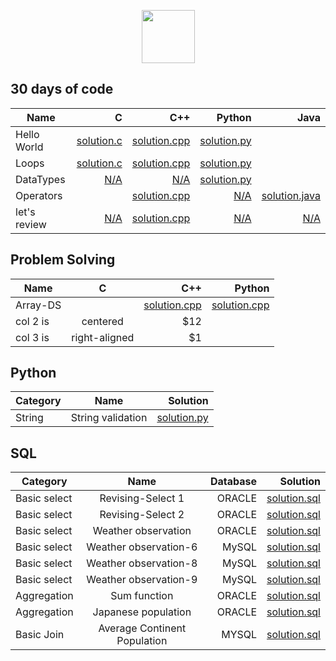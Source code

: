 <p align="center">
    <a href="https://github.com/omonimus1/">
        <img height=85 src="https://d3keuzeb2crhkn.cloudfront.net/hackerrank/assets/styleguide/logo_wordmark-f5c5eb61ab0a154c3ed9eda24d0b9e31.svg">
    </a>
</p>

## 30 days of code

| Name     |   C   |    C++ | Python | Java   | 
|----------|------:|-------:|-------:|-------:|
| Hello World|[solution.c](30-days-of-code/hello-world/solution.c)|[solution.cpp](30-days-of-code/hello-world/solution.cpp)|[solution.py](30-days-of-code/hello-world/solution.py)| |
| Loops|[solution.c]()|[solution.cpp](30-days-of-code/loops/solution.cpp)|[solution.py](30-days-of-code/loops/solution.py) || |
| DataTypes |[N/A](https://github.com/omonimus1/HackerRank-Solutions)|[N/A](https://github.com/omonimus1/HackerRank-Solutions)|[solution.py](30-days-of-code/data-types/solution.cpp)| 
| Operators |[]()|[solution.cpp](30-days-of-code/operators/solution.cpp)|[N/A](https://github.com/omonimus1/HackerRank-Solutions)| [solution.java](30-days-of-code/operators/solution.java) |
|let's review |[N/A](https://github.com/omonimus1/HackerRank-Solutions)|[solution.cpp](30-days-of-code/lets-review/solution.cpp)|[N/A](https://github.com/omonimus1/HackerRank-Solutions)| [N/A](https://github.com/omonimus1/HackerRank-Solutions) |

## Problem Solving
| Name     |  C               | C++       |Python     |
|----------|:----------------:|----------:|----------:|
| Array-DS |                  |[solution.cpp](problem-solving/array-ds/solution.cpp)| [solution.cpp](problem-solving/array-ds/solution.py)|
| col 2 is |    centered    |   $12 |
| col 3 is | right-aligned  |    $1 |

## Python 

| Category  |      Name       |  Solution|
|----------|:----------------:|----------:|
| String   |String validation |[solution.py](python/string/string_validation.py)|

## SQL 
| Category    |     Name        |   Database|  Solution |
|-------------|:---------------:|----------:|----------:|
|Basic select|Revising-Select 1|ORACLE|[solution.sql](sql/basic-select/revising-select-query-1.sql)|
|Basic select|Revising-Select 2|ORACLE|[solution.sql](sql/basic-select/revising-select-query2.sql)|
|Basic select|Weather observation|ORACLE|[solution.sql](sql/basic-select/weather-observation-3.sql)|
|Basic select|Weather observation-6|MySQL|[solution.sql](sql/basic-select/weather-observation-6.sql)|
|Basic select|Weather observation-8|MySQL|[solution.sql](sql/basic-select/weather-observation-8.sql)|
|Basic select|Weather observation-9|MySQL|[solution.sql](sql/basic-select/weather-station-9.sql)|
|Aggregation | Sum function | ORACLE | [solution.sql](sql/aggregation/sum-function.sql)|
|Aggregation | Japanese population | ORACLE | [solution.sql](sql/aggregation/japan-population.sql)|
|Basic Join|Average Continent Population|MYSQL|[solution.sql](sql/basic-join/average-continent-population.sql)|